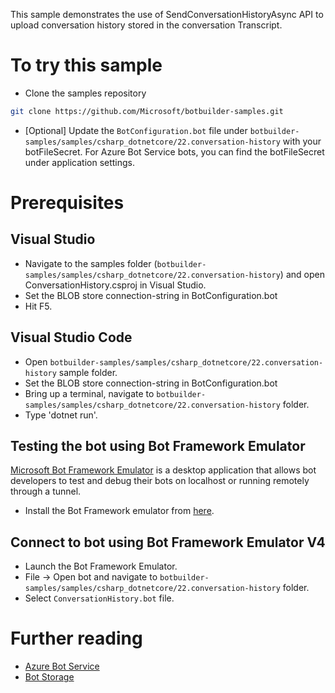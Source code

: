 ﻿This sample demonstrates the use of SendConversationHistoryAsync API to upload conversation history stored in the conversation Transcript.

# To try this sample
- Clone the samples repository
```bash
git clone https://github.com/Microsoft/botbuilder-samples.git
```
- [Optional] Update the `BotConfiguration.bot` file under `botbuilder-samples/samples/csharp_dotnetcore/22.conversation-history` with your botFileSecret.  For Azure Bot Service bots, you can find the botFileSecret under application settings.
# Prerequisites
## Visual Studio
- Navigate to the samples folder (`botbuilder-samples/samples/csharp_dotnetcore/22.conversation-history`) and open ConversationHistory.csproj in Visual Studio.
- Set the BLOB store connection-string in BotConfiguration.bot
- Hit F5.

## Visual Studio Code
- Open `botbuilder-samples/samples/csharp_dotnetcore/22.conversation-history` sample folder.
- Set the BLOB store connection-string in BotConfiguration.bot
- Bring up a terminal, navigate to `botbuilder-samples/samples/csharp_dotnetcore/22.conversation-history` folder.
- Type 'dotnet run'.

## Testing the bot using Bot Framework Emulator
[Microsoft Bot Framework Emulator](https://github.com/microsoft/botframework-emulator) is a desktop application that allows bot 
developers to test and debug their bots on localhost or running remotely through a tunnel.
- Install the Bot Framework emulator from [here](https://aka.ms/botframeworkemulator).

## Connect to bot using Bot Framework Emulator **V4**
- Launch the Bot Framework Emulator.
- File -> Open bot and navigate to `botbuilder-samples/samples/csharp_dotnetcore/22.conversation-history` folder.
- Select `ConversationHistory.bot` file.

# Further reading
- [Azure Bot Service](https://docs.microsoft.com/en-us/azure/bot-service/bot-service-overview-introduction?view=azure-bot-service-4.0)
- [Bot Storage](https://docs.microsoft.com/en-us/azure/bot-service/dotnet/bot-builder-dotnet-state?view=azure-bot-service-3.0&viewFallbackFrom=azure-bot-service-4.0)
